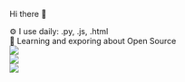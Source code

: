  Hi there 👋


⚙️ I use daily: .py, .js, .html <br>
🌱 Learning and exporing about Open Source <br>
<img src="https://img.shields.io/badge/Django-092E20?style=for-the-badge&logo=django&logoColor=green" />  
<img src="https://img.shields.io/badge/React-20232A?style=for-the-badge&logo=react&logoColor=61DAFB" />  
<img src="https://github-readme-stats.vercel.app/api/top-langs/?username=shashwat-pd" />  
